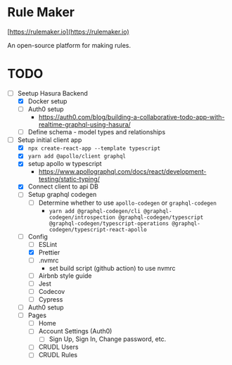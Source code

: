 # Rule Maker

[https://rulemaker.io](https://rulemaker.io)

An open-source platform for making rules.

# TODO

- [ ] Seetup Hasura Backend
  - [x] Docker setup
  - [ ] Auth0 setup
    - https://auth0.com/blog/building-a-collaborative-todo-app-with-realtime-graphql-using-hasura/
  - [ ] Define schema - model types and relationships
- [ ] Setup initial client app
  - [x] `npx create-react-app --template typescript`
  - [x] `yarn add @apollo/client graphql`
  - [x] setup apollo w typescript
    - https://www.apollographql.com/docs/react/development-testing/static-typing/
  - [x] Connect client to api DB
  - [ ] Setup graphql codegen
    - [ ] Determine whether to use `apollo-codegen` or `graphql-codegen`
      - `yarn add @graphql-codegen/cli @graphql-codegen/introspection @graphql-codegen/typescript @graphql-codegen/typescript-operations @graphql-codegen/typescript-react-apollo`
  - [ ] Config
    - [ ] ESLint
    - [x] Prettier
    - [ ] .nvmrc
      - set build script (github action) to use nvmrc
    - [ ] Airbnb style guide
    - [ ] Jest
    - [ ] Codecov
    - [ ] Cypress
  - [ ] Auth0 setup
  - [ ] Pages
    - [ ] Home
    - [ ] Account Settings (Auth0)
      - [ ] Sign Up, Sign In, Change password, etc.
    - [ ] CRUDL Users
    - [ ] CRUDL Rules
